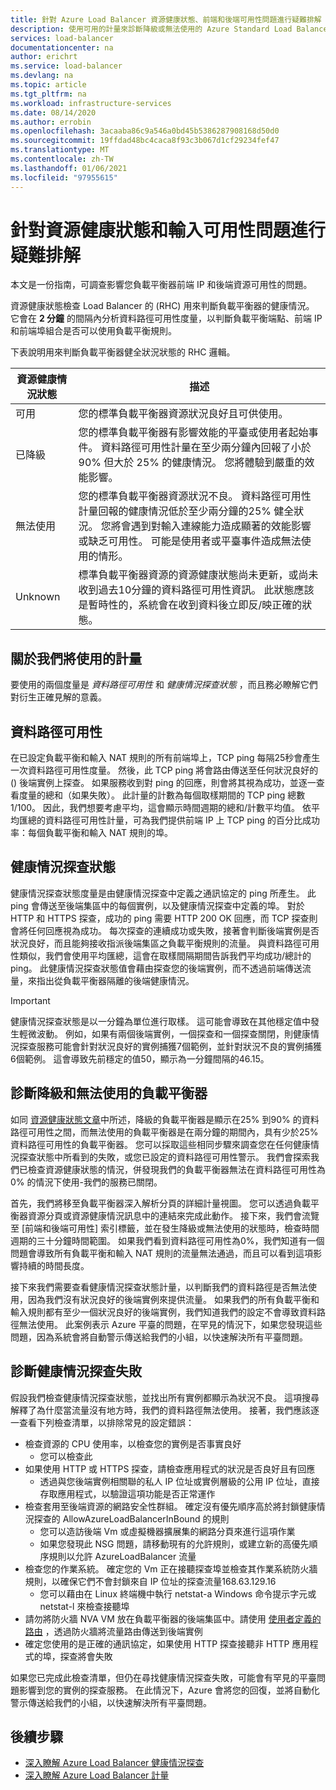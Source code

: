```yaml
---
title: 針對 Azure Load Balancer 資源健康狀態、前端和後端可用性問題進行疑難排解
description: 使用可用的計量來診斷降級或無法使用的 Azure Standard Load Balancer。
services: load-balancer
documentationcenter: na
author: erichrt
ms.service: load-balancer
ms.devlang: na
ms.topic: article
ms.tgt_pltfrm: na
ms.workload: infrastructure-services
ms.date: 08/14/2020
ms.author: errobin
ms.openlocfilehash: 3acaaba86c9a546a0bd45b5386287908168d50d0
ms.sourcegitcommit: 19ffdad48bc4caca8f93c3b067d1cf29234fef47
ms.translationtype: MT
ms.contentlocale: zh-TW
ms.lasthandoff: 01/06/2021
ms.locfileid: "97955615"
---
```

# <a name="troubleshoot-resource-health-and-inbound-availability-issues"></a>針對資源健康狀態和輸入可用性問題進行疑難排解 

本文是一份指南，可調查影響您負載平衡器前端 IP 和後端資源可用性的問題。 

資源健康狀態檢查 Load Balancer 的 (RHC) 用來判斷負載平衡器的健康情況。 它會在 **2 分鐘** 的間隔內分析資料路徑可用性度量，以判斷負載平衡端點、前端 IP 和前端埠組合是否可以使用負載平衡規則。

下表說明用來判斷負載平衡器健全狀況狀態的 RHC 邏輯。

| 資源健康情況狀態 | 描述 |
| --- | --- |
| 可用 | 您的標準負載平衡器資源狀況良好且可供使用。 |
| 已降級 | 您的標準負載平衡器有影響效能的平臺或使用者起始事件。 資料路徑可用性計量在至少兩分鐘內回報了小於 90% 但大於 25% 的健康情況。 您將體驗到嚴重的效能影響。 
| 無法使用 | 您的標準負載平衡器資源狀況不良。 資料路徑可用性計量回報的健康情況低於至少兩分鐘的25% 健全狀況。 您將會遇到對輸入連線能力造成顯著的效能影響或缺乏可用性。 可能是使用者或平臺事件造成無法使用的情形。 |
| Unknown | 標準負載平衡器資源的資源健康狀態尚未更新，或尚未收到過去10分鐘的資料路徑可用性資訊。 此狀態應該是暫時性的，系統會在收到資料後立即反/映正確的狀態。 |


## <a name="about-the-metrics-well-use"></a>關於我們將使用的計量
要使用的兩個度量是 *資料路徑可用性* 和 *健康情況探查狀態* ，而且務必瞭解它們對衍生正確見解的意義。 

## <a name="data-path-availability"></a>資料路徑可用性
在已設定負載平衡和輸入 NAT 規則的所有前端埠上，TCP ping 每隔25秒會產生一次資料路徑可用性度量。 然後，此 TCP ping 將會路由傳送至任何狀況良好的 () 後端實例上探查。 如果服務收到對 ping 的回應，則會將其視為成功，並逐一查看度量的總和（如果失敗）。 此計量的計數為每個取樣期間的 TCP ping 總數1/100。 因此，我們想要考慮平均，這會顯示時間週期的總和/計數平均值。 依平均匯總的資料路徑可用性計量，可為我們提供前端 IP 上 TCP ping 的百分比成功率：每個負載平衡和輸入 NAT 規則的埠。

## <a name="health-probe-status"></a>健康情況探查狀態
健康情況探查狀態度量是由健康情況探查中定義之通訊協定的 ping 所產生。 此 ping 會傳送至後端集區中的每個實例，以及健康情況探查中定義的埠。 對於 HTTP 和 HTTPS 探查，成功的 ping 需要 HTTP 200 OK 回應，而 TCP 探查則會將任何回應視為成功。 每次探查的連續成功或失敗，接著會判斷後端實例是否狀況良好，而且能夠接收指派後端集區之負載平衡規則的流量。 與資料路徑可用性類似，我們會使用平均匯總，這會在取樣間隔期間告訴我們平均成功/總計的 ping。 此健康情況探查狀態值會藉由探查您的後端實例，而不透過前端傳送流量，來指出從負載平衡器隔離的後端健康情況。

>[!IMPORTANT]
>健康情況探查狀態是以一分鐘為單位進行取樣。 這可能會導致在其他穩定值中發生輕微波動。 例如，如果有兩個後端實例，一個探查和一個探查關閉，則健康情況探查服務可能會針對狀況良好的實例捕獲7個範例，並針對狀況不良的實例捕獲6個範例。 這會導致先前穩定的值50，顯示為一分鐘間隔的46.15。 

## <a name="diagnose-degraded-and-unavailable-load-balancers"></a>診斷降級和無法使用的負載平衡器
如同 [資源健康狀態文章](load-balancer-standard-diagnostics.md#resource-health-status)中所述，降級的負載平衡器是顯示在25% 到90% 的資料路徑可用性之間，而無法使用的負載平衡器是在兩分鐘的期間內，具有少於25% 資料路徑可用性的負載平衡器。 您可以採取這些相同步驟來調查您在任何健康情況探查狀態中所看到的失敗，或您已設定的資料路徑可用性警示。 我們會探索我們已檢查資源健康狀態的情況，併發現我們的負載平衡器無法在資料路徑可用性為0% 的情況下使用-我們的服務已關閉。

首先，我們將移至負載平衡器深入解析分頁的詳細計量視圖。 您可以透過負載平衡器資源分頁或資源健康情況訊息中的連結來完成此動作。  接下來，我們會流覽至 [前端和後端可用性] 索引標籤，並在發生降級或無法使用的狀態時，檢查時間週期的三十分鐘時間範圍。 如果我們看到資料路徑可用性為0%，我們知道有一個問題會導致所有負載平衡和輸入 NAT 規則的流量無法通過，而且可以看到這項影響持續的時間長度。 

接下來我們需要查看健康情況探查狀態計量，以判斷我們的資料路徑是否無法使用，因為我們沒有狀況良好的後端實例來提供流量。 如果我們的所有負載平衡和輸入規則都有至少一個狀況良好的後端實例，我們知道我們的設定不會導致資料路徑無法使用。 此案例表示 Azure 平臺的問題，在罕見的情況下，如果您發現這些問題，因為系統會將自動警示傳送給我們的小組，以快速解決所有平臺問題。

## <a name="diagnose-health-probe-failures"></a>診斷健康情況探查失敗
假設我們檢查健康情況探查狀態，並找出所有實例都顯示為狀況不良。 這項搜尋解釋了為什麼當流量沒有地方時，我們的資料路徑無法使用。 接著，我們應該逐一查看下列檢查清單，以排除常見的設定錯誤：
* 檢查資源的 CPU 使用率，以檢查您的實例是否事實良好
  * 您可以檢查此 
* 如果使用 HTTP 或 HTTPS 探查，請檢查應用程式的狀況是否良好且有回應
  * 透過與您後端實例相關聯的私人 IP 位址或實例層級的公用 IP 位址，直接存取應用程式，以驗證這項功能是否正常運作
* 檢查套用至後端資源的網路安全性群組。 確定沒有優先順序高於將封鎖健康情況探查的 AllowAzureLoadBalancerInBound 的規則
  * 您可以造訪後端 Vm 或虛擬機器擴展集的網路分頁來進行這項作業
  * 如果您發現此 NSG 問題，請移動現有的允許規則，或建立新的高優先順序規則以允許 AzureLoadBalancer 流量
* 檢查您的作業系統。 確定您的 Vm 正在接聽探查埠並檢查其作業系統防火牆規則，以確保它們不會封鎖來自 IP 位址的探查流量168.63.129.16
  * 您可以藉由在 Linux 終端機中執行 netstat-a Windows 命令提示字元或 netstat-l 來檢查接聽埠
* 請勿將防火牆 NVA VM 放在負載平衡器的後端集區中。請使用 [使用者定義的路由](../virtual-network/virtual-networks-udr-overview.md#user-defined) ，透過防火牆將流量路由傳送到後端實例
* 確定您使用的是正確的通訊協定，如果使用 HTTP 探查接聽非 HTTP 應用程式的埠，探查將會失敗

如果您已完成此檢查清單，但仍在尋找健康情況探查失敗，可能會有罕見的平臺問題影響到您的實例的探查服務。 在此情況下，Azure 會將您的回復，並將自動化警示傳送給我們的小組，以快速解決所有平臺問題。

## <a name="next-steps"></a>後續步驟

* [深入瞭解 Azure Load Balancer 健康情況探查](load-balancer-custom-probe-overview.md)
* [深入瞭解 Azure Load Balancer 計量](load-balancer-standard-diagnostics.md)

